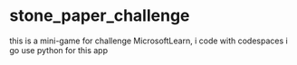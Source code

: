 # stone_paper_challenge

this is a mini-game for challenge MicrosoftLearn, i code with codespaces
i go use python for this app


